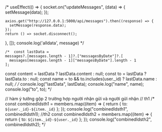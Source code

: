 /*  useEffect(() => {
    socket.on("updateMessages", (data) => {
      setMessage(data);
    });

    axios.get("http://127.0.0.1:5000/api/messages").then((response) => {
      setMessage(response.data);
    });
    return () => socket.disconnect();
  }, []);
  console.log('alldata', message) */



    /*  const lastData =
    messages?.[messages.length - 1]?.["messagesByDate"]?.[
      messages[messages.length - 1]["messagesByDate"].length - 1
    ];
  const content = lastData ? lastData.content : null;
  const to = lastData ? lastData.to : null;
  const name = to && to.includes(user._id) ? lastData.name : null; */
  /*  console.log("lastData", lastData);
  console.log("name", name);
  console.log("to", to); */

  // hàm ý tưởng gộp 2 trường hợp người nhận gửi và người gửi nhận
  // th1
  /*  const combinedIdsth1 = members.map((item) => {
     return { to: `${user._id}-${item._id}` };
   });
   console.log("combinedIdsth1", combinedIdsth1);
   //th2
   const combinedIdsth2 = members.map((item) => {
     return { to: `${item._id}-${user._id}` };
   });
   console.log("combinedIdsth2", combinedIdsth2); */